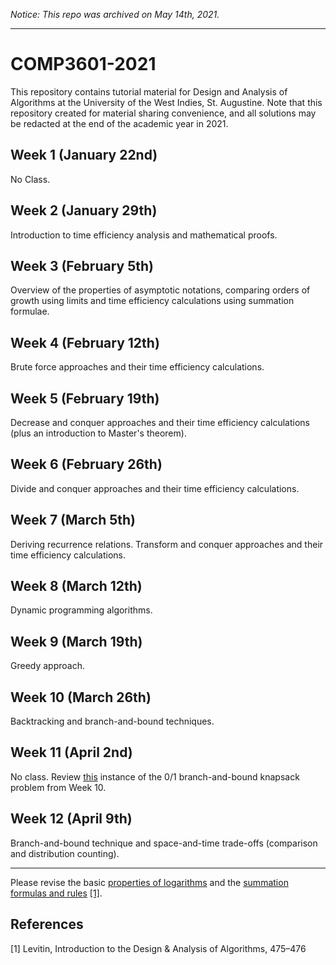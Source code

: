 _Notice: This repo was archived on May 14th, 2021._

---

# COMP3601-2021

This repository contains tutorial material for Design and Analysis of Algorithms at the University of the West Indies, St. Augustine. Note that this repository created for material sharing convenience, and all solutions may be redacted at the end of the academic year in 2021.

## Week 1 (January 22nd)

No Class.

## Week 2 (January 29th)

Introduction to time efficiency analysis and mathematical proofs.

## Week 3 (February 5th)

Overview of the properties of asymptotic notations, comparing orders of growth using limits and time efficiency calculations using summation formulae.

## Week 4 (February 12th)

Brute force approaches and their time efficiency calculations.

## Week 5 (February 19th)

Decrease and conquer approaches and their time efficiency calculations (plus an introduction to Master's theorem).

## Week 6 (February 26th)

Divide and conquer approaches and their time efficiency calculations.

## Week 7 (March 5th)

Deriving recurrence relations. Transform and conquer approaches and their time efficiency calculations.

## Week 8 (March 12th)

Dynamic programming algorithms.

## Week 9 (March 19th)

Greedy approach.

## Week 10 (March 26th)

Backtracking and branch-and-bound techniques.

## Week 11 (April 2nd)

No class. Review [this](https://github.com/azeldaniel/COMP3601-2021/blob/main/Week%2010/Tutorial%209%20-%20Sample%20Solutions.pdf) instance of the 0/1 branch-and-bound knapsack problem from Week 10.

## Week 12 (April 9th)

Branch-and-bound technique and space-and-time trade-offs (comparison and distribution counting).

---

Please revise the basic [properties of logarithms](https://github.com/azeldaniel/COMP3601-2021/tree/main/Week%203/extra/) and the [summation formulas and rules](https://github.com/azeldaniel/COMP3601-2021/tree/main/Week%203/extra/) [[1]](#1).

## References

<a id="1">[1]</a> Levitin, Introduction to the Design & Analysis of Algorithms, 475–476
